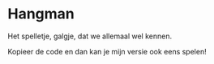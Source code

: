 # Hangman #

Het spelletje, galgje, dat we allemaal wel kennen.

Kopieer de code en dan kan je mijn versie ook eens spelen!
